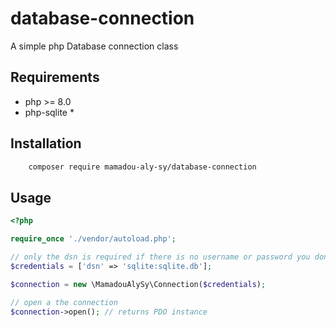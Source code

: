 # database-connection

A simple php Database connection class

## Requirements
- php >= 8.0
- php-sqlite *

## Installation

```bash
    composer require mamadou-aly-sy/database-connection
```

## Usage

```php
<?php

require_once './vendor/autoload.php';

// only the dsn is required if there is no username or password you dont need to specify them
$credentials = ['dsn' => 'sqlite:sqlite.db'];

$connection = new \MamadouAlySy\Connection($credentials);

// open a the connection
$connection->open(); // returns PDO instance
```
